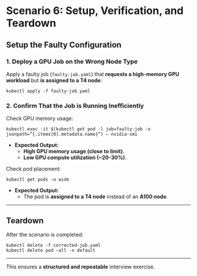 # **Scenario 6: Setup, Verification, and Teardown**

## **Setup the Faulty Configuration**

### **1️. Deploy a GPU Job on the Wrong Node Type**
Apply a faulty job (`faulty-job.yaml`) that **requests a high-memory GPU workload** but **is assigned to a T4 node**:
```
kubectl apply -f faulty-job.yaml
```
### **2️. Confirm That the Job is Running Inefficiently**
Check GPU memory usage:
```
kubectl exec -it $(kubectl get pod -l job=faulty-job -o jsonpath=”{.items[0].metadata.name}”) – nvidia-smi
```
- **Expected Output:**  
  - **High GPU memory usage (close to limit).**  
  - **Low GPU compute utilization (~20-30%).**

Check pod placement:
```
kubectl get pods -o wide
```
- **Expected Output:**  
  - The pod is **assigned to a T4 node** instead of an **A100 node**.

---

## **Teardown**
After the scenario is completed:
```
kubectl delete -f corrected-job.yaml
kubectl delete pod –all -n default
```
---

This ensures a **structured and repeatable** interview exercise.